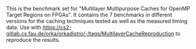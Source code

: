 This is the benchmark set for "Multilayer Multipurpose Caches for OpenMP Target Regions on FPGAs". 
It contains the 7 benchmarks in different versions for the caching techniques tested as well as the measured timing data.
Use with https://cs2-gitlab.cs.fau.de/orka/orkadistro/-/tags/MultilayerCacheReproduction to reproduce the results.
